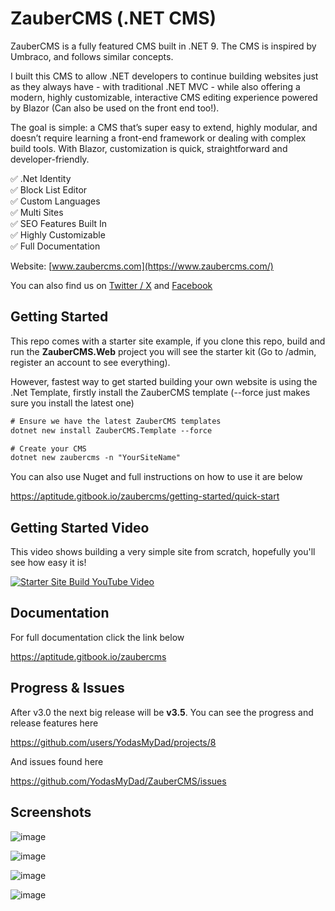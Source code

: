 ﻿# ZauberCMS (.NET CMS)

ZauberCMS is a fully featured CMS built in .NET 9. The CMS is inspired by Umbraco, and follows similar concepts.

I built this CMS to allow .NET developers to continue building websites just as they always have - with traditional .NET MVC - while also offering a modern, highly customizable, interactive CMS editing experience powered by Blazor (Can also be used on the front end too!).

The goal is simple: a CMS that’s super easy to extend, highly modular, and doesn’t require learning a front-end framework or dealing with complex build tools. With Blazor, customization is quick, straightforward and developer-friendly. 

✅ .Net Identity  
✅ Block List Editor   
✅ Custom Languages  
✅ Multi Sites  
✅ SEO Features Built In  
✅ Highly Customizable  
✅ Full Documentation

Website: [www.zaubercms.com](https://www.zaubercms.com/)

You can also find us on [Twitter / X](https://twitter.com/zaubercms) and [Facebook](https://www.facebook.com/profile.php?id=61573440519581)

## Getting Started

This repo comes with a starter site example, if you clone this repo, build and run the **ZauberCMS.Web** project you will see the starter kit (Go to /admin, register an account to see everything).

However, fastest way to get started building your own website is using the .Net Template, firstly install the ZauberCMS template (--force just makes sure you install the latest one)

```ps
# Ensure we have the latest ZauberCMS templates
dotnet new install ZauberCMS.Template --force

# Create your CMS
dotnet new zaubercms -n "YourSiteName"
```

You can also use Nuget and full instructions on how to use it are below

https://aptitude.gitbook.io/zaubercms/getting-started/quick-start

## Getting Started Video

This video shows building a very simple site from scratch, hopefully you'll see how easy it is!

[![Starter Site Build YouTube Video](https://files.gitbook.com/v0/b/gitbook-x-prod.appspot.com/o/spaces%2FVr2cbdfxDGZK1u2Fd59w%2Fuploads%2FPInFco2RCtXOrEN3hFVY%2Fgetting-started.png?alt=media&token=58bcda5e-0cf8-4789-b797-fb0f85a174b4)](https://www.youtube.com/watch?v=x_klA1Podwg)

## Documentation

For full documentation click the link below

https://aptitude.gitbook.io/zaubercms

## Progress & Issues

After v3.0 the next big release will be **v3.5**. You can see the progress and release features here

https://github.com/users/YodasMyDad/projects/8

And issues found here

https://github.com/YodasMyDad/ZauberCMS/issues

## Screenshots

![image](https://aptitude.gitbook.io/~gitbook/image?url=https%3A%2F%2F417697475-files.gitbook.io%2F%7E%2Ffiles%2Fv0%2Fb%2Fgitbook-x-prod.appspot.com%2Fo%2Fspaces%252FVr2cbdfxDGZK1u2Fd59w%252Fuploads%252FhxtqIGPZ1wMcA2t0uOwW%252Fcontent.png%3Falt%3Dmedia%26token%3De32e0e71-5141-4280-90bc-38416c3665e9&width=768&dpr=4&quality=100&sign=c416ef3a&sv=1)

![image](https://aptitude.gitbook.io/~gitbook/image?url=https%3A%2F%2F417697475-files.gitbook.io%2F%7E%2Ffiles%2Fv0%2Fb%2Fgitbook-x-prod.appspot.com%2Fo%2Fspaces%252FVr2cbdfxDGZK1u2Fd59w%252Fuploads%252FCdGRoHmlULvm88BVp6W6%252Fmedia.png%3Falt%3Dmedia%26token%3D1dc107d2-5932-45b0-9997-a2ca9259b5e0&width=768&dpr=4&quality=100&sign=3390e9ae&sv=1)

![image](https://aptitude.gitbook.io/~gitbook/image?url=https%3A%2F%2F417697475-files.gitbook.io%2F%7E%2Ffiles%2Fv0%2Fb%2Fgitbook-x-prod.appspot.com%2Fo%2Fspaces%252FVr2cbdfxDGZK1u2Fd59w%252Fuploads%252FhjwyfhOsRZ6nlfpiRa84%252Fusers.png%3Falt%3Dmedia%26token%3Deb6d29d2-3193-4787-afbf-2f36e999e48c&width=768&dpr=4&quality=100&sign=a68ff483&sv=1)

![image](https://aptitude.gitbook.io/~gitbook/image?url=https%3A%2F%2F417697475-files.gitbook.io%2F%7E%2Ffiles%2Fv0%2Fb%2Fgitbook-x-prod.appspot.com%2Fo%2Fspaces%252FVr2cbdfxDGZK1u2Fd59w%252Fuploads%252FhxWB77t9ZfQfEoc3lJze%252Fwebsite.png%3Falt%3Dmedia%26token%3D67111c34-7af5-471c-868d-b05b75c677ee&width=768&dpr=4&quality=100&sign=3a295916&sv=1)


